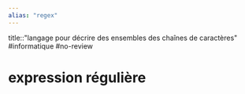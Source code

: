 ```yaml
---
alias: "regex"
---
```

title::"langage pour décrire des ensembles des chaînes de caractères"
#informatique #no-review 
# expression régulière
